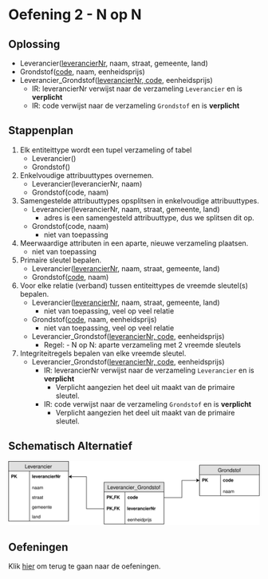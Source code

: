 # Oefening 2 - N op N

## Oplossing
- Leverancier(<ins>leverancierNr</ins>, naam, straat, gemeente, land)
- Grondstof(<ins>code</ins>, naam, eenheidsprijs)
- Leverancier_Grondstof(<ins>leverancierNr, code</ins>, eenheidsprijs)
    - IR: leverancierNr verwijst naar de verzameling `Leverancier` en is **verplicht**
    - IR: code verwijst naar de verzameling `Grondstof` en is **verplicht**
    
## Stappenplan
1. Elk entiteittype wordt een tupel verzameling of tabel ​
    - Leverancier()
    - Grondstof()
2. Enkelvoudige attribuuttypes overnemen.​
    - Leverancier(leverancierNr, naam)
    - Grondstof(code, naam)
3. Samengestelde attribuuttypes opsplitsen in enkelvoudige attribuuttypes.​
    - Leverancier(leverancierNr, naam, straat, gemeente, land)
        - adres is een samengesteld attribuuttype, dus we splitsen dit op.
    - Grondstof(code, naam)
        - niet van toepassing
4. Meerwaardige attributen in een aparte, nieuwe verzameling plaatsen.​
    - niet van toepassing
5. Primaire sleutel bepalen.​
    - Leverancier(<ins>leverancierNr</ins>, naam, straat, gemeente, land)
    - Grondstof(<ins>code</ins>, naam)
6. Voor elke relatie (verband) tussen entiteittypes de vreemde sleutel(s) bepalen.​
    - Leverancier(<ins>leverancierNr</ins>, naam, straat, gemeente, land)
        - niet van toepassing, veel op veel relatie
    - Grondstof(<ins>code</ins>, naam, eenheidsprijs)
        - niet van toepassing, veel op veel relatie
    - Leverancier_Grondstof(<ins>leverancierNr, code</ins>, eenheidsprijs)
        - Regel: - N op N: aparte verzameling met 2 vreemde sleutels​
7. Integriteitregels bepalen van elke vreemde sleutel.​
    - Leverancier_Grondstof(<ins>leverancierNr, code</ins>, eenheidsprijs)
        - IR: leverancierNr verwijst naar de verzameling `Leverancier` en is **verplicht**
            - Verplicht aangezien het deel uit maakt van de primaire sleutel.
        - IR: code verwijst naar de verzameling `Grondstof` en is **verplicht**
            - Verplicht aangezien het deel uit maakt van de primaire sleutel.

## Schematisch Alternatief
<img src="./exercise-2.svg">

## Oefeningen
Klik [hier](../exercises.md) om terug te gaan naar de oefeningen.
